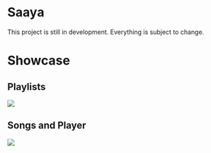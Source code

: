 # Saaya

This project is still in development. Everything is subject to change.


# Showcase

## Playlists


![](/showcase/playlists_overview.png)


## Songs and Player


![](/showcase/songs_overview.png)
